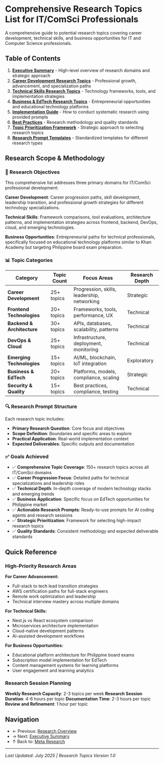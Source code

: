 # Comprehensive Research Topics List for IT/ComSci Professionals

A comprehensive guide to potential research topics covering career development, technical skills, and business opportunities for IT and Computer Science professionals.

## Table of Contents

1. **[Executive Summary](./executive-summary.md)** - High-level overview of research domains and strategic approach
2. **[Career Development Research Topics](./career-development-topics.md)** - Professional growth, advancement, and specialization paths
3. **[Technical Skills Research Topics](./technical-skills-topics.md)** - Technology frameworks, tools, and implementation strategies
4. **[Business & EdTech Research Topics](./business-edtech-topics.md)** - Entrepreneurial opportunities and educational technology platforms
5. **[Implementation Guide](./implementation-guide.md)** - How to conduct systematic research using provided prompts
6. **[Best Practices](./best-practices.md)** - Research methodology and quality standards
7. **[Topic Prioritization Framework](./topic-prioritization-framework.md)** - Strategic approach to selecting research topics
8. **[Research Prompt Templates](./research-prompt-templates.md)** - Standardized templates for different research types

## Research Scope & Methodology

### 🎯 Research Objectives

This comprehensive list addresses three primary domains for IT/ComSci professional development:

**Career Development**: Career progression paths, skill development, leadership transition, and professional growth strategies for different technology specializations.

**Technical Skills**: Framework comparisons, tool evaluations, architecture patterns, and implementation strategies across frontend, backend, DevOps, cloud, and emerging technologies.

**Business Opportunities**: Entrepreneurial paths for technical professionals, specifically focused on educational technology platforms similar to Khan Academy but targeting Philippine board exam preparation.

### 📊 Topic Categories

| Category | Topic Count | Focus Areas | Research Depth |
|----------|-------------|-------------|----------------|
| **Career Development** | 25+ topics | Progression, skills, leadership, networking | Strategic |
| **Frontend Technologies** | 20+ topics | Frameworks, tools, performance, UX | Technical |
| **Backend & Architecture** | 30+ topics | APIs, databases, scalability, patterns | Technical |
| **DevOps & Cloud** | 25+ topics | Infrastructure, deployment, monitoring | Technical |
| **Emerging Technologies** | 15+ topics | AI/ML, blockchain, IoT integration | Exploratory |
| **Business & EdTech** | 20+ topics | Platforms, models, compliance, scaling | Strategic |
| **Security & Quality** | 15+ topics | Best practices, compliance, testing | Technical |

### 🔍 Research Prompt Structure

Each research topic includes:
- **Primary Research Question**: Core focus and objectives
- **Scope Definition**: Boundaries and specific areas to explore
- **Practical Application**: Real-world implementation context
- **Expected Deliverables**: Specific outputs and documentation

### ✅ Goals Achieved

- ✅ **Comprehensive Topic Coverage**: 150+ research topics across all IT/ComSci domains
- ✅ **Career Progression Focus**: Detailed paths for technical specializations and leadership roles
- ✅ **Technical Depth**: In-depth coverage of modern technology stacks and emerging trends
- ✅ **Business Application**: Specific focus on EdTech opportunities for Philippine market
- ✅ **Actionable Research Prompts**: Ready-to-use prompts for AI coding agents and research sessions
- ✅ **Strategic Prioritization**: Framework for selecting high-impact research topics
- ✅ **Quality Standards**: Consistent methodology and expected deliverable standards

## Quick Reference

### High-Priority Research Areas

**For Career Advancement:**
- Full-stack to tech lead transition strategies
- AWS certification paths for full-stack engineers  
- Remote work optimization and leadership
- Technical interview mastery across multiple domains

**For Technical Skills:**
- Next.js vs React ecosystem comparison
- Microservices architecture implementation
- Cloud-native development patterns
- AI-assisted development workflows

**For Business Opportunities:**
- Educational platform architecture for Philippine board exams
- Subscription model implementation for EdTech
- Content management systems for learning platforms
- User engagement and learning analytics

### Research Session Planning

**Weekly Research Capacity**: 2-3 topics per week
**Research Session Duration**: 4-6 hours per topic
**Documentation Time**: 2-3 hours per topic
**Review and Refinement**: 1 hour per topic

## Navigation

- ← Previous: [Research Overview](../../README.md)
- → Next: [Executive Summary](./executive-summary.md)
- ↑ Back to: [Meta Research](../README.md)

---

*Last Updated: July 2025 | Research Topics Version 1.0*